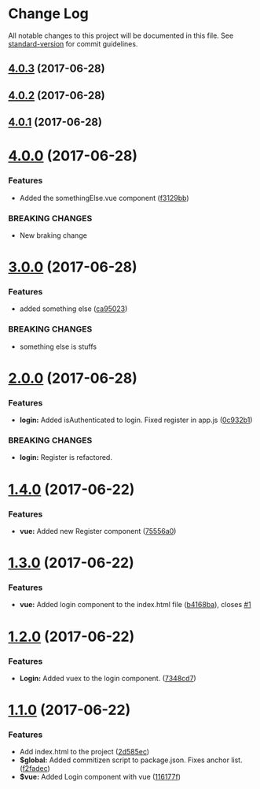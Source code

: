# Change Log

All notable changes to this project will be documented in this file. See [standard-version](https://github.com/conventional-changelog/standard-version) for commit guidelines.

<a name="4.0.3"></a>
## [4.0.3](https://github.com/dobromir-hristov/learn-git/compare/v4.0.2...v4.0.3) (2017-06-28)



<a name="4.0.2"></a>
## [4.0.2](https://github.com/dobromir-hristov/learn-git/compare/v4.0.1...v4.0.2) (2017-06-28)



<a name="4.0.1"></a>
## [4.0.1](https://github.com/dobromir-hristov/learn-git/compare/v4.0.0...v4.0.1) (2017-06-28)



<a name="4.0.0"></a>
# [4.0.0](https://github.com/dobromir-hristov/learn-git/compare/v3.0.0...v4.0.0) (2017-06-28)


### Features

* Added the somethingElse.vue component ([f3129bb](https://github.com/dobromir-hristov/learn-git/commit/f3129bb))


### BREAKING CHANGES

* New braking change



<a name="3.0.0"></a>
# [3.0.0](https://github.com/dobromir-hristov/learn-git/compare/2.0.0...v3.0.0) (2017-06-28)


### Features

* added something else ([ca95023](https://github.com/dobromir-hristov/learn-git/commit/ca95023))


### BREAKING CHANGES

* something else is stuffs



<a name="2.0.0"></a>
# [2.0.0](https://github.com/dobromir-hristov/learn-git/compare/v1.4.0...v2.0.0) (2017-06-28)


### Features

* **login:** Added isAuthenticated to login. Fixed register in app.js ([0c932b1](https://github.com/dobromir-hristov/learn-git/commit/0c932b1))


### BREAKING CHANGES

* **login:** Register is refactored.



<a name="1.4.0"></a>
# [1.4.0](https://github.com/dobromir-hristov/learn-git/compare/v1.3.0...v1.4.0) (2017-06-22)


### Features

* **vue:** Added new Register component ([75556a0](https://github.com/dobromir-hristov/learn-git/commit/75556a0))



<a name="1.3.0"></a>
# [1.3.0](https://github.com/dobromir-hristov/learn-git/compare/v1.2.0...v1.3.0) (2017-06-22)


### Features

* **vue:** Added login component to the index.html file ([b4168ba](https://github.com/dobromir-hristov/learn-git/commit/b4168ba)), closes [#1](https://github.com/dobromir-hristov/learn-git/issues/1)



<a name="1.2.0"></a>
# [1.2.0](https://github.com/dobromir-hristov/learn-git/compare/v1.1.0...v1.2.0) (2017-06-22)


### Features

* **Login:** Added vuex to the login component. ([7348cd7](https://github.com/dobromir-hristov/learn-git/commit/7348cd7))



<a name="1.1.0"></a>
# [1.1.0](https://github.com/dobromir-hristov/learn-git/compare/2d585ec...v1.1.0) (2017-06-22)


### Features

* Add index.html to the project ([2d585ec](https://github.com/dobromir-hristov/learn-git/commit/2d585ec))
* **$global:** Added commitizen script to package.json. Fixes anchor list. ([f2fadec](https://github.com/dobromir-hristov/learn-git/commit/f2fadec))
* **$vue:** Added Login component with vue ([116177f](https://github.com/dobromir-hristov/learn-git/commit/116177f))



